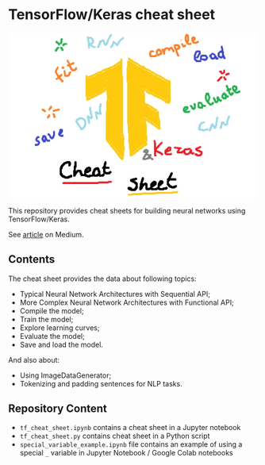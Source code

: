 # TensorFlow/Keras cheat sheet

![preview.jpg](./data/preview.jpg)

This repository provides cheat sheets for building neural networks using TensorFlow/Keras.

See [article]() on Medium.

## Contents

The cheat sheet provides the data about following topics:
- Typical Neural Network Architectures with Sequential API;
- More Complex Neural Network Architectures with Functional API;
- Compile the model;
- Train the model;
- Explore learning curves;
- Evaluate the model;
- Save and load the model.

And also about:
- Using ImageDataGenerator;
- Tokenizing and padding sentences for NLP tasks.

## Repository Content

- `tf_cheat_sheet.ipynb` contains a cheat sheet in a Jupyter notebook
- `tf_cheat_sheet.py` contains cheat sheet in a Python script
- `special_variable_example.ipynb` file contains an example of using a special `_` variable in Jupyter Notebook / Google Colab notebooks